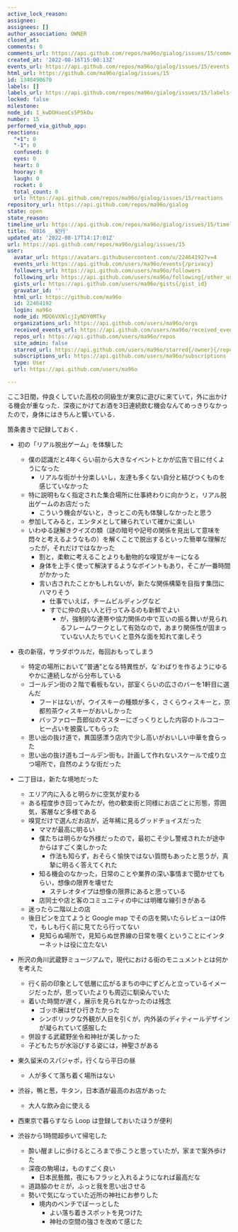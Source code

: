 ```yaml
---
active_lock_reason: 
assignee: 
assignees: []
author_association: OWNER
closed_at: 
comments: 0
comments_url: https://api.github.com/repos/ma96o/gialog/issues/15/comments
created_at: '2022-08-16T15:00:13Z'
events_url: https://api.github.com/repos/ma96o/gialog/issues/15/events
html_url: https://github.com/ma96o/gialog/issues/15
id: 1340490670
labels: []
labels_url: https://api.github.com/repos/ma96o/gialog/issues/15/labels{/name}
locked: false
milestone: 
node_id: I_kwDOHueoCs5P5kOu
number: 15
performed_via_github_app: 
reactions:
  "+1": 0
  "-1": 0
  confused: 0
  eyes: 0
  heart: 0
  hooray: 0
  laugh: 0
  rocket: 0
  total_count: 0
  url: https://api.github.com/repos/ma96o/gialog/issues/15/reactions
repository_url: https://api.github.com/repos/ma96o/gialog
state: open
state_reason: 
timeline_url: https://api.github.com/repos/ma96o/gialog/issues/15/timeline
title: '0816 _ 紀行'
updated_at: '2022-08-17T14:17:01Z'
url: https://api.github.com/repos/ma96o/gialog/issues/15
user:
  avatar_url: https://avatars.githubusercontent.com/u/22464192?v=4
  events_url: https://api.github.com/users/ma96o/events{/privacy}
  followers_url: https://api.github.com/users/ma96o/followers
  following_url: https://api.github.com/users/ma96o/following{/other_user}
  gists_url: https://api.github.com/users/ma96o/gists{/gist_id}
  gravatar_id: ''
  html_url: https://github.com/ma96o
  id: 22464192
  login: ma96o
  node_id: MDQ6VXNlcjIyNDY0MTky
  organizations_url: https://api.github.com/users/ma96o/orgs
  received_events_url: https://api.github.com/users/ma96o/received_events
  repos_url: https://api.github.com/users/ma96o/repos
  site_admin: false
  starred_url: https://api.github.com/users/ma96o/starred{/owner}{/repo}
  subscriptions_url: https://api.github.com/users/ma96o/subscriptions
  type: User
  url: https://api.github.com/users/ma96o

---
```

ここ3日間，仲良くしていた高校の同級生が東京に遊びに来ていて，外に出かける機会が重なった．深夜にかけてお酒を3日連続飲む機会なんてめっきりなかったので，身体にはきちんと響いている．

箇条書きで記録しておく．

- 初の「リアル脱出ゲーム」を体験した
  - 僕の認識だと4年くらい前から大きなイベントとかが広告で目に付くようになった
    - リアルな街が十分楽しいし，友達も多くない自分と結びつくものを感じていなかった
  - 特に説明もなく指定された集合場所に仕事終わりに向かうと，リアル脱出ゲームのお店だった
    - こういう機会がないと，きっとこの先も体験しなかったと思う
  - 参加してみると，エンタメとして練られていて確かに楽しい
  - いわゆる謎解きクイズの類（謎の暗号や記号の関係を見出して意味を悶々と考えるようなもの）を解くことで脱出するといった簡単な理解だったが，それだけではなかった
    - 割と，柔軟に考えることよりも動物的な嗅覚がキーになる
    - 身体を上手く使って解決するようなポイントもあり，そこが一番時間がかかった
    - 言い古されたことかもしれないが，新たな関係構築を目指す集団にハマりそう
      - 仕事でいえば，チームビルディングなど
      - すでに仲の良い人と行ってみるのも新鮮でよい
        - が，強制的な連帯や協力関係の中で互いの振る舞いが見られるフレームワークとして有効なので，あまり関係性が固まっていない人たちでいくと意外な面を知れて楽しそう

- 夜の新宿，サラダボウルだ，毎回おもってしまう
  - 特定の場所において”普通”となる特異性が，な`わばりを作るようにゆるやかに連続しながら分布している
  - ゴールデン街の２階で看板もない，部室くらいの広さのバーを1軒目に選んだ
    - フードはないが，ウイスキーの種類が多く，さくらウィスキーと，京都煎茶ウィスキーがおいしかった
    - バッファロー吾郎似のマスターにざっくりとした内容のトルココーヒー占いを披露してもらった
  - 思い出の抜け道で，異国感漂う店内で少し高いがおいしい中華を食らった
  - 思い出の抜け道もゴールデン街も，計画して作れないスケールで成り立つ場所で，自然のような街だった

- 二丁目は，新たな境地だった
  - エリア内に入ると明らかに空気が変わる
  - ある程度歩き回ってみたが，他の歓楽街と同様にお店ごとに形態，雰囲気，客層など多様である
  - 嗅覚だけで選んだお店が，近年稀に見るグッドチョイスだった
    - ママが最高に明るい
    - 僕たちは明らかな外様だったので，最初こそ少し警戒されたが途中からはすごく楽しかった
      - 作法も知らず，おそらく愉快ではない質問もあったと思うが，真摯に明るく答えてくれた
    - 知る機会のなかった，日常のことや業界の深い事情まで聞かせてもらい，想像の限界を壊せた
      - ステレオタイプは想像の限界にあると思っている
    - 店同士や店と客のコミュニティの中には明確な線引きがある
  - 迷ったら二階以上の店
  - 後日ピンを立てようと Google map でその店を開いたらレビューは0件で，もしも行く前に見てたら行ってない
      - 見知らぬ場所で，見知らぬ世界線の日常を覗くということにインターネットは役に立たない

- 所沢の角川武蔵野ミュージアムで，現代における街のモニュメントとは何かを考えた
  - 行く前の印象として低層に広がるまちの中にずどんと立っているイメージだったが，思っていたよりも周辺に馴染んでいた
  - 着いた時間が遅く，展示を見られなかったのは残念
     - ゴッホ展はぜひ行きたかった
     - シンボリックな外観が人目を引くが，内外装のディティールデザインが凝られていて感服した
  - 併設する武蔵野坐令和神社が美しかった
  - 子どもたちが水浴びする姿には，神聖さがある

- 東久留米のスパジャポ，行くなら平日の昼
  - 人が多くて落ち着く場所はない

- 渋谷，鴨と葱，牛タン，日本酒が最高のお店があった
  - 大人な飲み会に使える

- 西東京で暮らすなら Loop は登録しておいたほうが便利

- 渋谷から1時間超歩いて帰宅した
  - 酔い醒ましに歩けるところまで歩こうと思っていたが，家まで案外歩けた
  - 深夜の駒場は，ものすごく良い
     - 日本民藝館，夜にもフラッと入れるようになれば最高だな
  - 道路脇のセミが，ふっと我を思い出させる
  - 勢いで気になっていた近所の神社にお参りした
    - 境内のベンチでぼーっとした
      - よい落ち着きスポットを見つけた
      - 神社の空間の強さを改めて感じた








